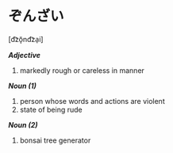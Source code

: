 # ぞんざい
[d͡zõ̞nd͡za̠i]


***Adjective*** 
1. markedly rough or careless in manner

***Noun (1)*** 
1. person whose words and actions are violent
2. state of being rude

***Noun (2)*** 
1. bonsai tree generator